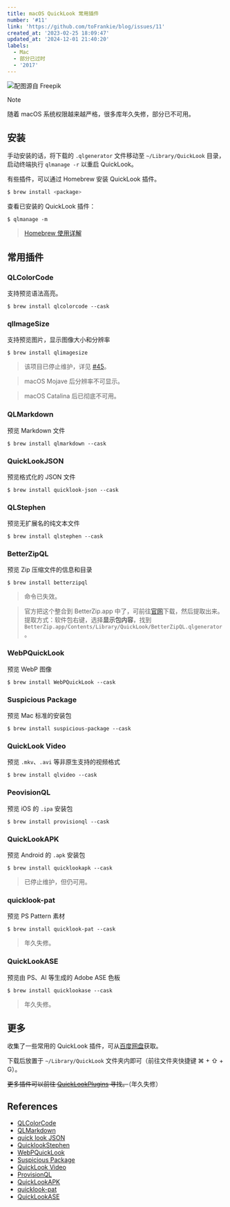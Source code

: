 ```yaml
---
title: macOS QuickLook 常用插件
number: '#11'
link: 'https://github.com/toFrankie/blog/issues/11'
created_at: '2023-02-25 18:09:47'
updated_at: '2024-12-01 21:40:20'
labels:
  - Mac
  - 部分已过时
  - '2017'
---
```


![配图源自 Freepik](https://cdn.jsdelivr.net/gh/toFrankie/blog@main/images/2024/12/1733054107458.jpg)

> [!NOTE]
> 随着 macOS 系统权限越来越严格，很多库年久失修，部分已不可用。

## 安装

手动安装的话，将下载的 `.qlgenerator` 文件移动至 `~/Library/QuickLook` 目录，启动终端执行 `qlmanage -r` 以重启 QuickLook。

有些插件，可以通过 Homebrew 安装 QuickLook 插件。

```bash
$ brew install <package>
```

查看已安装的 QuickLook 插件：

```shell
$ qlmanage -m
```

> [Homebrew 使用详解](https://github.com/toFrankie/blog/issues/9)

## 常用插件	

### QLColorCode

支持预览语法高亮。

```shell
$ brew install qlcolorcode --cask
```

### qlImageSize

支持预览图片，显示图像大小和分辨率

```shell
$ brew install qlimagesize
```

> 该项目已停止维护，详见 [#45](https://github.com/Nyx0uf/qlImageSize/issues/45#issuecomment-540063003)。

> macOS Mojave 后分辨率不可显示。

> macOS Catalina 后已彻底不可用。

### QLMarkdown

预览 Markdown 文件

```shell
$ brew install qlmarkdown --cask
```

### QuickLookJSON

预览格式化的 JSON 文件

```shell
$ brew install quicklook-json --cask
```

### QLStephen

预览无扩展名的纯文本文件

```shell
$ brew install qlstephen --cask
```

### BetterZipQL

预览 Zip 压缩文件的信息和目录

```shell
$ brew install betterzipql
```
> 命令已失效。

> 官方把这个整合到 BetterZip.app 中了，可前往[官网](https://www.betterzip.net/feature.html)下载，然后提取出来。提取方式：软件包右键，选择**显示包内容**，找到 `BetterZip.app/Contents/Library/QuickLook/BetterZipQL.qlgenerator`。

### WebPQuickLook

预览 WebP 图像

```
$ brew install WebPQuickLook --cask
```

### Suspicious Package

预览 Mac 标准的安装包

```shell
$ brew install suspicious-package --cask
```

### QuickLook Video

预览 `.mkv`、`.avi` 等非原生支持的视频格式

```shell
$ brew install qlvideo --cask
```

### PeovisionQL

预览 iOS 的 `.ipa` 安装包

```shell
$ brew install provisionql --cask
```
	
### QuickLookAPK

预览 Android 的 `.apk` 安装包

```shell
$ brew install quicklookapk --cask
```

> 已停止维护，但仍可用。

### quicklook-pat

预览 PS Pattern 素材
```shell
$ brew install quicklook-pat --cask
```

> 年久失修。

### QuickLookASE

预览由 PS、AI 等生成的 Adobe ASE 色板

```shell
$ brew install quicklookase --cask
```

> 年久失修。

## 更多

收集了一些常用的 QuickLook 插件，可从[百度网盘](https://pan.baidu.com/s/1Wyl_OYLCjRvE459d5cqznw)获取。

下载后放置于 `~/Library/QuickLook` 文件夹内即可（前往文件夹快捷键 ⌘ + ⇧ + G）。

~~更多插件可以前往 [QuickLookPlugins](http://www.quicklookplugins.com/) 寻找。~~（年久失修）

## References

- [QLColorCode](https://github.com/anthonygelibert/QLColorCode)
- [QLMarkdown](https://github.com/sbarex/QLMarkdown)
- [quick look JSON](http://www.sagtau.com/quicklookjson.html)
- [QuicklookStephen](https://github.com/whomwah/qlstephen)
- [WebPQuickLook](https://github.com/emin/WebPQuickLook)
- [Suspicious Package](https://mothersruin.com/software/SuspiciousPackage/get.html)
- [QuickLook Video](https://github.com/Marginal/QLVideo)
- [ProvisionQL](https://github.com/ealeksandrov/ProvisionQL)
- [QuickLookAPK](https://github.com/hezi/QuickLookAPK)
- [quicklook-pat](https://github.com/pixelrowdies/quicklook-pat)
- [QuickLookASE](https://github.com/rsodre/QuickLookASE)
